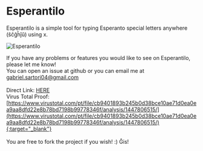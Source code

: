 # Esperantilo
Esperantilo is a simple tool for typing Esperanto special letters anywhere (ŝĉĝĥĵŭ) using x.

![Esperantilo](http://i.imgur.com/Nmxbqhy.png)

If you have any problems or features you would like to see on Esperantilo, please let me know!
<br/>You can open an issue at github or you can email me at gabriel.sartori04@gmail.com
<br/>
<br/>Direct Link: [HERE](https://dl.dropboxusercontent.com/u/53545717/Esperantilo.exe)
<br/>Virus Total Proof: [https://www.virustotal.com/pt/file/cb9401893b245b0d38bce10ae71d0ea0ea9aa8dfd22e8b78bd7198b99778346f/analysis/1447806515/](https://www.virustotal.com/pt/file/cb9401893b245b0d38bce10ae71d0ea0ea9aa8dfd22e8b78bd7198b99778346f/analysis/1447806515/){:target="_blank"}
<br/>
<br/>You are free to fork the project if you wish! :)
Ĝis!
